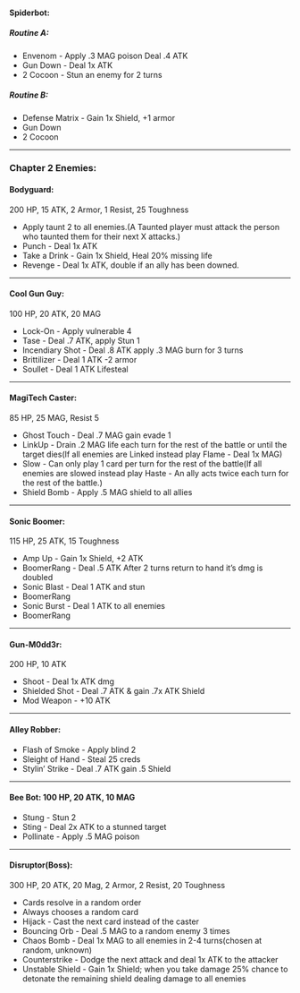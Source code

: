 #### Spiderbot:

##### Routine A:
- Envenom - Apply .3 MAG poison Deal .4 ATK
- Gun Down - Deal 1x ATK
- 2 Cocoon - Stun an enemy for 2 turns

##### Routine B: 
- Defense Matrix - Gain 1x Shield, +1 armor
- Gun Down
- 2 Cocoon

----

### Chapter 2 Enemies:

#### Bodyguard: 
200 HP, 15 ATK, 2 Armor, 1 Resist, 25 Toughness

- Apply taunt 2 to all enemies.(A Taunted player must attack the person who taunted them for their next X attacks.)
- Punch - Deal 1x ATK
- Take a Drink - Gain 1x Shield, Heal 20% missing life
- Revenge - Deal 1x ATK, double if an ally has been downed.

----

#### Cool Gun Guy:
100 HP, 20 ATK, 20 MAG

- Lock-On - Apply vulnerable 4
- Tase - Deal .7 ATK, apply Stun 1
- Incendiary Shot - Deal .8 ATK apply .3 MAG burn for 3 turns
- Brittilizer - Deal 1 ATK -2 armor
- Soullet - Deal 1 ATK Lifesteal

----

#### MagiTech Caster: 
85 HP, 25 MAG, Resist 5 

- Ghost Touch - Deal .7 MAG gain evade 1
- LinkUp - Drain .2 MAG life each turn for the rest of the battle or until the target dies(If all enemies are Linked instead play Flame - Deal 1x MAG)
- Slow - Can only play 1 card per turn for the rest of the battle(If all enemies are slowed instead play Haste - An ally acts twice each turn for the rest of the battle.)
- Shield Bomb - Apply .5 MAG shield to all allies

----

#### Sonic Boomer: 
115 HP, 25 ATK, 15 Toughness

- Amp Up - Gain 1x Shield, +2 ATK
- BoomerRang - Deal .5 ATK After 2 turns return to hand it’s dmg is doubled
- Sonic Blast - Deal 1 ATK and stun
- BoomerRang
- Sonic Burst - Deal 1 ATK to all enemies
- BoomerRang

----

#### Gun-M0dd3r: 
200 HP, 10 ATK

- Shoot - Deal 1x ATK dmg
- Shielded Shot - Deal .7 ATK & gain .7x ATK Shield
- Mod Weapon - +10 ATK

----

#### Alley Robber: 

- Flash of Smoke - Apply blind 2 
- Sleight of Hand - Steal 25 creds
- Stylin’ Strike - Deal .7 ATK gain .5 Shield

----

#### Bee Bot: 100 HP, 20 ATK, 10 MAG

- Stung - Stun 2
- Sting - Deal 2x ATK to a stunned target
- Pollinate - Apply .5 MAG poison

----

#### Disruptor(Boss): 
300 HP, 20 ATK, 20 Mag, 2 Armor, 2 Resist, 20 Toughness 

- Cards resolve in a random order
- Always chooses a random card
- Hijack - Cast the next card instead of the caster
- Bouncing Orb - Deal .5 MAG to a random enemy 3 times
- Chaos Bomb - Deal 1x MAG to all enemies in 2-4 turns(chosen at random, unknown)
- Counterstrike - Dodge the next attack and deal 1x ATK to the attacker
- Unstable Shield - Gain 1x Shield; when you take damage 25% chance to detonate the remaining shield dealing damage to all enemies

